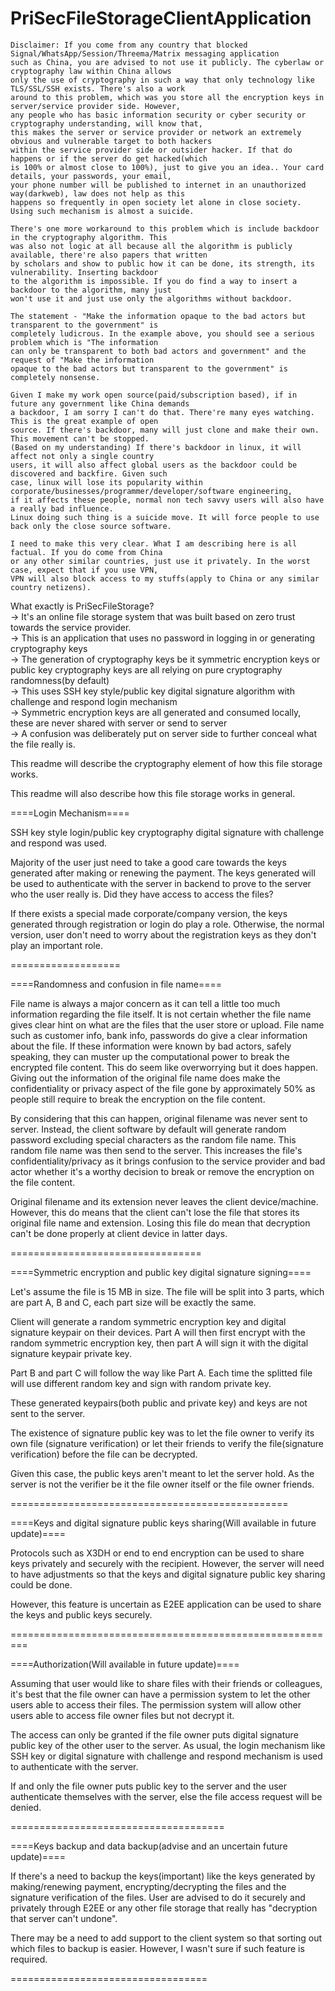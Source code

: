 # PriSecFileStorageClientApplication

```
Disclaimer: If you come from any country that blocked Signal/WhatsApp/Session/Threema/Matrix messaging application
such as China, you are advised to not use it publicly. The cyberlaw or cryptography law within China allows
only the use of cryptography in such a way that only technology like TLS/SSL/SSH exists. There's also a work
around to this problem, which was you store all the encryption keys in server/service provider side. However,
any people who has basic information security or cyber security or cryptography understanding, will know that,
this makes the server or service provider or network an extremely obvious and vulnerable target to both hackers
within the service provider side or outsider hacker. If that do happens or if the server do get hacked(which
is 100% or almost close to 100%), just to give you an idea.. Your card details, your passwords, your email,
your phone number will be published to internet in an unauthorized way(darkweb), law does not help as this
happens so frequently in open society let alone in close society. Using such mechanism is almost a suicide.

There's one more workaround to this problem which is include backdoor in the cryptography algorithm. This
was also not logic at all because all the algorithm is publicly available, there're also papers that written
by scholars and show to public how it can be done, its strength, its vulnerability. Inserting backdoor
to the algorithm is impossible. If you do find a way to insert a backdoor to the algorithm, many just 
won't use it and just use only the algorithms without backdoor.

The statement - "Make the information opaque to the bad actors but transparent to the government" is
completely ludicrous. In the example above, you should see a serious problem which is "The information
can only be transparent to both bad actors and government" and the request of "Make the information 
opaque to the bad actors but transparent to the government" is completely nonsense.

Given I make my work open source(paid/subscription based), if in future any government like China demands
a backdoor, I am sorry I can't do that. There're many eyes watching. This is the great example of open
source. If there's backdoor, many will just clone and make their own. This movement can't be stopped.
(Based on my understanding) If there's backdoor in linux, it will affect not only a single country
users, it will also affect global users as the backdoor could be discovered and backfire. Given such 
case, linux will lose its popularity within corporate/businesses/programmer/developer/software engineering,
if it affects these people, normal non tech savvy users will also have a really bad influence.
Linux doing such thing is a suicide move. It will force people to use back only the close source software.

I need to make this very clear. What I am describing here is all factual. If you do come from China
or any other similar countries, just use it privately. In the worst case, expect that if you use VPN,
VPN will also block access to my stuffs(apply to China or any similar country netizens).
```

What exactly is PriSecFileStorage?
  <br>-> It's an online file storage system that was built based on zero trust towards the service provider.
  <br>-> This is an application that uses no password in logging in or generating cryptography keys
  <br>-> The generation of cryptography keys be it symmetric encryption keys or public key cryptography keys
  are all relying on pure cryptography randomness(by default)
  <br>-> This uses SSH key style/public key digital signature algorithm with challenge and respond login
  mechanism
  <br>-> Symmetric encryption keys are all generated and consumed locally, these are never shared with
  server or send to server
  <br>-> A confusion was deliberately put on server side to further conceal what the file really is.

This readme will describe the cryptography element of how this file storage works.

This readme will also describe how this file storage works in general.

====Login Mechanism====

SSH key style login/public key cryptography digital signature with challenge and respond was used.

Majority of the user just need to take a good care towards the keys generated after making or
renewing the payment. The keys generated will be used to authenticate with the server in backend
to prove to the server who the user really is. Did they have access to access the files?

If there exists a special made corporate/company version, the keys generated through registration
or login do play a role. Otherwise, the normal version, user don't need to worry about the
registration keys as they don't play an important role.

===================

====Randomness and confusion in file name====

File name is always a major concern as it can tell a little too much information regarding the file
itself. It is not certain whether the file name gives clear hint on what are the files that the
user store or upload. File name such as customer info, bank info, passwords do give a clear information
about the file. If these information were known by bad actors, safely speaking, they can muster up
the computational power to break the encrypted file content. This do seem like overworrying but it
does happen. Giving out the information of the original file name does make the confidentiality
or privacy aspect of the file gone by approximately 50% as people still require to break the
encryption on the file content.

By considering that this can happen, original filename was never sent to server. Instead, the
client software by default will generate random password excluding special characters as the
random file name. This random file name was then send to the server. This increases the file's
confidentiality/privacy as it brings confusion to the service provider and bad actor whether it's
a worthy decision to break or remove the encryption on the file content.

Original filename and its extension never leaves the client device/machine. However, this do means
that the client can't lose the file that stores its original file name and extension. Losing this
file do mean that decryption can't be done properly at client device in latter days.

=================================

====Symmetric encryption and public key digital signature signing====

Let's assume the file is 15 MB in size. The file will be split into 3 parts, which are
part A, B and C, each part size will be exactly the same. 

Client will generate a random symmetric encryption key and digital signature keypair
on their devices. Part A will then first encrypt with the random symmetric encryption
key, then part A will sign it with the digital signature keypair private key.

Part B and part C will follow the way like Part A. Each time the splitted file will
use different random key and sign with random private key.

These generated keypairs(both public and private key) and keys are not sent to the server.

The existence of signature public key was to let the file owner to verify its own file
(signature verification) or let their friends to verify the file(signature verification)
before the file can be decrypted.

Given this case, the public keys aren't meant to let the server hold. As the server is
not the verifier be it the file owner itself or the file owner friends.

================================================

====Keys and digital signature public keys sharing(Will available in future update)====

Protocols such as X3DH or end to end encryption can be used to share keys privately
and securely with the recipient. However, the server will need to have adjustments
so that the keys and digital signature public key sharing could be done.

However, this feature is uncertain as E2EE application can be used to share
the keys and public keys securely.

=========================================================

====Authorization(Will available in future update)====

Assuming that user would like to share files with their friends or colleagues, it's best
that the file owner can have a permission system to let the other users able to access
their files. The permission system will allow other users able to access file owner files
but not decrypt it.

The access can only be granted if the file owner puts digital signature public key of the
other user to the server. As usual, the login mechanism like SSH key or digital signature
with challenge and respond mechanism is used to authenticate with the server.

If and only the file owner puts public key to the server and the user authenticate themselves
with the server, else the file access request will be denied.

=====================================

====Keys backup and data backup(advise and an uncertain future update)====

If there's a need to backup the keys(important) like the keys generated
by making/renewing payment, encrypting/decrypting the files and the signature
verification of the files. User are advised to do it securely and privately
through E2EE or any other file storage that really has "decryption that 
server can't undone".

There may be a need to add support to the client system so that sorting out
which files to backup is easier. However, I wasn't sure if such feature
is required.

==================================
